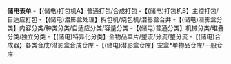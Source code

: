 **储电表单**
-【(储电)打包机A】普通打包/合成打包
-【(储电)打包机B】主控打包/自适应打包
-【(储电)潜影盒处理】拆包机/烧包机/潜影盒合并
-【(储电)潜影盒分类】内容分类/种类分类/自适应分类/容量分类
-【(储电)普通分类】机械分类/堆叠分类/独立分类
-【(储电)特异化分类】全物品单片/整流/分流/整分流
-【(储电)合成器】各类合成/潜影盒合成仓库
-【(储电)潜影盒仓库】空盒*单物品仓库/一般仓库
